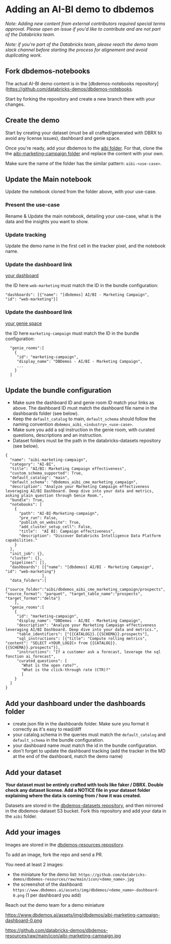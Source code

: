 # Adding an AI-BI demo to dbdemos

*Note: Adding new content from external contributors required special terms approval. Please open an issue if you'd like to contribute and are not part of the Databricks team.*

*Note: if you're part of the Databricks team, please reach the demo team slack channel before starting the process for alignement and avoid duplicating work.*

## Fork dbdemos-notebooks
The actual AI-BI demo content is in the [dbdemos-notebooks repository](https://github.com/databricks-demos/dbdemos-notebooks.

Start by forking the repository and create a new branch there with your changes.

## Create the demo

Start by creating your dataset (must be all crafted/generated with DBRX to avoid any license issues), dashboard and genie space.

Once you're ready, add your dbdemos to the [aibi folder](https://github.com/databricks-demos/dbdemos-notebooks/tree/main/aibi).
For that, clone the the [aibi-marketing-campaign folder](https://github.com/databricks-demos/dbdemos-notebooks/tree/main/aibi/aibi-marketing-campaign) and replace the content with your own. 

Make sure the name of the folder has the similar pattern: `aibi-<use-case>`.

## Update the Main notebook
Update the notebook cloned from the folder above, with your use-case.
### Present the use-case
Rename & Update the main notebook, detailing your use-case, what is the data and the insights you want to show.

### Update tracking
Update the demo name in the first cell in the tracker pixel, and the notebook name.

### Update the dashboard link

<a dbdemos-dashboard-id="web-marketing" href='/sql/dashboardsv3/02ef00cc36721f9e1f2028ee75723cc1' target="_blank">your dashboard</a>

the ID here `web-marketing` must match the ID in the bundle configuration:

```
"dashboards": [{"name": "[dbdemos] AI/BI - Marketing Campaign",       "id": "web-marketing"}]
```


### Update the dashboard link

<a dbdemos-genie-id="marketing-campaign" href='/genie/rooms/01ef775474091f7ba11a8a9d2075eb58' target="_blank">your genie space</a>

the ID here `marketing-campaign` must match the ID in the bundle configuration:

```
  "genie_rooms":[
    {
     "id": "marketing-campaign",
     "display_name": "DBDemos - AI/BI - Marketing Campaign",   
     ...
    }
  ]
```


## Update the bundle configuration

- Make sure the dashboard ID and genie room ID match your links as above. The dashboard ID must match the dashboard file name in the dashboards folder (see below).
- Keep the `default_catalog` to main, `default_schema` should follow the naming convention `dbdemos_aibi_<industry>_<use-case>`.
- Make sure you add a sql instruction in the genie room, with curated questions, descriptions and an instruction.
- Dataset folders must be the path in the databricks-datasets repository (see below).

```
{
  "name": "aibi-marketing-campaign",
  "category": "AI-BI",
  "title": "AI/BI: Marketing Campaign effectiveness",
  "custom_schema_supported": True,
  "default_catalog": "main",
  "default_schema": "dbdemos_aibi_cme_marketing_campaign",
  "description": "Analyze your Marketing Campaign effectiveness leveraging AI/BI Dashboard. Deep dive into your data and metrics, asking plain question through Genie Room.",
  "bundle": True,
  "notebooks": [
    {
      "path": "AI-BI-Marketing-campaign", 
      "pre_run": False, 
      "publish_on_website": True, 
      "add_cluster_setup_cell": False,
      "title":  "AI BI: Campaign effectiveness", 
      "description": "Discover Databricks Intelligence Data Platform capabilities."
    }
  ],
  "init_job": {},
  "cluster": {}, 
  "pipelines": [],
  "dashboards": [{"name": "[dbdemos] AI/BI - Marketing Campaign",       "id": "web-marketing"}
                ],
  "data_folders":[
    {"source_folder":"aibi/dbdemos_aibi_cme_marketing_campaign/prospects",              "source_format": "parquet", "target_table_name":"prospects",              "target_format":"delta"}  
    ],
  "genie_rooms":[
    {
     "id": "marketing-campaign",
     "display_name": "DBDemos - AI/BI - Marketing Campaign",     
     "description": "Analyze your Marketing Campaign effectiveness leveraging AI/BI Dashboard. Deep dive into your data and metrics.",
     "table_identifiers": ["{{CATALOG}}.{{SCHEMA}}.prospects"],
     "sql_instructions": [{"title": "Compute rolling metrics", "content": "SELECT <YOUR_LOGIC> from {{CATALOG}}.{{SCHEMA}}.prospects"}],
     "instructions": "If a customer ask a forecast, leverage the sql fonction ai_forecast",
     "curated_questions": [
       "What is the open rate?", 
       "What is the click-through rate (CTR)?"
       ]
    }
  ]
}
```

## Add your dashboard under the dashboards folder

- create json file in the dashboards folder. Make sure you format it correctly as it's easy to read/diff
- your catalog.schema in the queries must match the `default_catalog` and `default_schema` in the bundle configuration.
- your dashboard name must match the id in the bundle configuration.
- don't forget to update the dashboard tracking (add the tracker in the MD at the end of the dashboard, match the demo name)


## Add your dataset

**Your dataset must be entirely crafted with tools like faker / DBRX. Double check any dataset license. Add a NOTICE file in your dataset folder explaining where the data is coming from / how it was created.**

Datasets are stored in the [dbdemos-datasets repository](https://github.com/databricks-demos/dbdemos-datasets), and then mirrored in the dbdemos-dataset S3 bucket. Fork this repository and add your data in the `aibi` folder.


## Add your images

Images are stored in the [dbdemos-resources repository](https://github.com/databricks-demos/dbdemos-resources). 

To add an image, fork the repo and send a PR.

You need at least 2 images:
- the miniature for the demo list: `https://github.com/databricks-demos/dbdemos-resources/raw/main/icon/<demo_name>.jpg`
- the screenshot of the dashboard: `https://www.dbdemos.ai/assets/img/dbdemos/<demo_name>-dashboard-0.png` (1 per dashboard you add)

Reach out the demo team for a demo miniature


https://www.dbdemos.ai/assets/img/dbdemos/aibi-marketing-campaign-dashboard-0.png

https://github.com/databricks-demos/dbdemos-resources/raw/main/icon/aibi-marketing-campaign.jpg